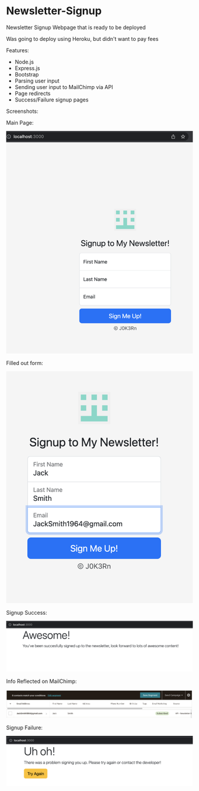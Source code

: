 # Newsletter-Signup
 
Newsletter Signup Webpage that is ready to be deployed

Was going to deploy using Heroku, but didn't want to pay fees

Features:
- Node.js
- Express.js
- Bootstrap
- Parsing user input
- Sending user input to MailChimp via API
- Page redirects
- Success/Failure signup pages

Screenshots:

Main Page:

![alt text](https://github.com/J0K3Rn/Newsletter-Signup/blob/main/images/base-page.png?raw=true) 

Filled out form:

![alt text](https://github.com/J0K3Rn/Newsletter-Signup/blob/main/images/filled-out-signup-form.png?raw=true) 

Signup Success:

![alt text](https://github.com/J0K3Rn/Newsletter-Signup/blob/main/images/signup-success.png?raw=true) 

Info Reflected on MailChimp:

![alt text](https://github.com/J0K3Rn/Newsletter-Signup/blob/main/images/user-on-mailchimp.png?raw=true) 

Signup Failure:

![alt text](https://github.com/J0K3Rn/Newsletter-Signup/blob/main/images/signup-failure.png?raw=true) 